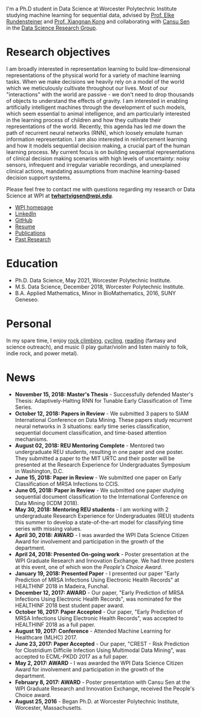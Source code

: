 I'm a Ph.D student in Data Science at Worcester Polytechnic Institute studying machine learning for sequential data, advised by [Prof. Elke Rundensteiner](https://www.wpi.edu/people/faculty/rundenst) and [Prof. Xiangnan Kong](https://web.cs.wpi.edu/~xkong/) and collaborating with [Cansu Sen](http://users.wpi.edu/~csen/) in the [Data Science Research Group](http://davis.wpi.edu:8180/DSRG/).

# Research objectives

I am broadly interested in representation learning to build low-dimensional representations of the physical world for a variety of machine learning tasks. When we make decisions we heavily rely on a model of the world which we meticulously cultivate throughout our lives. Most of our "interactions" with the world are passive - we don't need to drop thousands of objects to understand the effects of gravity. I am interested in enabling artificially intelligent machines through the development of such models, which seem essential to animal intelligence, and am particularly interested in the learning process of children and how they cultivate their representations of the world. Recently, this agenda has led me down the path of recurrent neural networks (RNN), which loosely emulate human information representation. I am also interested in reinforcement learning and how it models sequential decision making, a crucial part of the human learning process. My current focus is on building sequential representations of clinical decision making scenarios with high levels of uncertainty: noisy sensors, infrequent and irregular variable recordings, and unexplained clinical actions, mandating assumptions from machine learning-based decision support systems.

Please feel free to contact me with questions regarding my research or Data Science at WPI at **twhartvigsen@wpi.edu**.

- [WPI homepage](https://www.wpi.edu/people/doctoral-student/twhartvigsen)
- [LinkedIn](http://linkedin.com/in/thartvigsen)
- [GitHub](https://github.com/Thartvigsen)
- [Resume](/documents/Hartvigsen_resume.pdf)
- [Publications](/pages/publications.md)
- [Past Research](/pages/past_research.md)

# Education

- Ph.D. Data Science, May 2021, Worcester Polytechnic Institute.
- M.S. Data Science, December 2018, Worcester Polytechnic Institute.
- B.A. Applied Mathematics, Minor in BioMathematics, 2016, SUNY Geneseo.

# Personal

In my spare time, I enjoy [rock climbing](/images/climbing2.jpg), [cycling](/images/bike.jpg), [reading](https://www.goodreads.com/review/list/59979444) (fantasy and science outreach), and music (I play guitar/violin and listen mainly to folk, indie rock, and power metal).

# News

- **November 15, 2018: Master's Thesis** - Successfully defended Master's Thesis: Adaptively-Halting RNN for Tunable Early Classification of Time Series.
- **October 12, 2018: Papers in Review** - We submitted 3 papers to SIAM International Conference on Data Mining. These papers study recurrent neural networks in 3 situations: early time series classification, sequential document classification, and time-based attention mechanisms.
- **August 02, 2018: REU Mentoring Complete** - Mentored two undergraduate REU students, resulting in one paper and one poster. They submitted a paper to the MIT URTC and their poster will be presented at the Research Experience for Undergraduates Symposium in Washington, D.C.
- **June 15, 2018: Paper in Review** - We submitted one paper on Early Classification of MRSA Infections to CCIS.
- **June 05, 2018: Paper in Review** - We submitted one paper studying sequential document classification to the International Conference on Data Mining (ICDM 2018).
- **May 30, 2018: Mentoring REU students** - I am working with 2 undergraduate Research Experience for Undergraduates (REU) students this summer to develop a state-of-the-art model for classifying time series with missing values.
- **April 30, 2018: AWARD** - I was awarded the WPI Data Science Citizen Award for involvement and participation in the growth of the department.
- **April 24, 2018: Presented On-going work** - Poster presentation at the WPI Graduate Research and Innovation Exchange. We had three posters at this event, one of which won the *People's Choice Award*.
- **January 19, 2018: Presented Paper** - I presented our paper "Early Prediction of MRSA Infections Using Electronic Health Records" at HEALTHINF 2018 in Madeira, Funchal.
- **December 12, 2017: AWARD** - Our paper, "Early Prediction of MRSA Infections Using Electronic Health Records", was nominated for the HEALTHINF 2018 best student paper award.
- **October 16, 2017: Paper Accepted** - Our paper, "Early Prediction of MRSA Infections Using Electronic Health Records", was accepted to HEALTHINF 2018 as a full paper.
- **August 19, 2017: Conference** - Attended Machine Learning for Healthcare (MLHC) 2017.
- **June 23, 2017: Paper Accepted** - Our paper, "CREST - Risk Prediction for Clostridium Difficile Infection Using Multimodal Data Mining", was accepted to ECML-PKDD 2017 as a full paper.
- **May 2, 2017: AWARD** - I was awarded the WPI Data Science Citizen Award for involvement and participation in the growth of the department.
- **February 8, 2017: AWARD** - Poster presentation with Cansu Sen at the WPI Graduate Research and Innovation Exchange, received the People's Choice award.
- **August 25, 2016** - Began Ph.D. at Worcester Polytechnic Institute, Worcester, Massachusetts.

